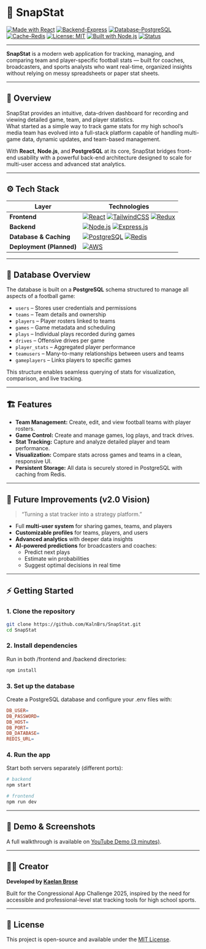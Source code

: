 # 🏈 SnapStat

[![Made with React](https://img.shields.io/badge/Frontend-React-blue?logo=react)](https://reactjs.org/)
[![Backend-Express](https://img.shields.io/badge/Backend-Express.js-green?logo=express)](https://expressjs.com/)
[![Database-PostgreSQL](https://img.shields.io/badge/Database-PostgreSQL-blue?logo=postgresql)](https://www.postgresql.org/)
[![Cache-Redis](https://img.shields.io/badge/Cache-Redis-red?logo=redis)](https://redis.io/)
[![License: MIT](https://img.shields.io/badge/License-MIT-yellow.svg)](LICENSE)
[![Built with Node.js](https://img.shields.io/badge/Node.js-Enabled-success?logo=node.js)](https://nodejs.org/)
[![Status](https://img.shields.io/badge/Status-Active-brightgreen)](https://github.com/KalnBrs/SnapStat)

---

**SnapStat** is a modern web application for tracking, managing, and comparing team and player-specific football stats — built for coaches, broadcasters, and sports analysts who want real-time, organized insights without relying on messy spreadsheets or paper stat sheets.

---

## 🚀 Overview

SnapStat provides an intuitive, data-driven dashboard for recording and viewing detailed game, team, and player statistics.  
What started as a simple way to track game stats for my high school’s media team has evolved into a full-stack platform capable of handling multi-game data, dynamic updates, and team-based management.

With **React**, **Node.js**, and **PostgreSQL** at its core, SnapStat bridges front-end usability with a powerful back-end architecture designed to scale for multi-user access and advanced stat analytics.

---

## ⚙️ Tech Stack

| Layer | Technologies |
|-------|---------------|
| **Frontend** | [![React](https://img.shields.io/badge/-React-61DAFB?logo=react&logoColor=white)](https://reactjs.org/) [![TailwindCSS](https://img.shields.io/badge/-TailwindCSS-38B2AC?logo=tailwind-css&logoColor=white)](https://tailwindcss.com/) [![Redux](https://img.shields.io/badge/-Redux-764ABC?logo=redux&logoColor=white)](https://redux.js.org/) |
| **Backend** | [![Node.js](https://img.shields.io/badge/-Node.js-339933?logo=node.js&logoColor=white)](https://nodejs.org/) [![Express.js](https://img.shields.io/badge/-Express.js-000000?logo=express&logoColor=white)](https://expressjs.com/) |
| **Database & Caching** | [![PostgreSQL](https://img.shields.io/badge/-PostgreSQL-336791?logo=postgresql&logoColor=white)](https://www.postgresql.org/) [![Redis](https://img.shields.io/badge/-Redis-DC382D?logo=redis&logoColor=white)](https://redis.io/) |
| **Deployment (Planned)** | [![AWS](https://img.shields.io/badge/-AWS-FF9900?logo=amazon-aws&logoColor=white)](https://aws.amazon.com/) |


---

## 🧩 Database Overview

The database is built on a **PostgreSQL** schema structured to manage all aspects of a football game:

- `users` – Stores user credentials and permissions  
- `teams` – Team details and ownership  
- `players` – Player rosters linked to teams  
- `games` – Game metadata and scheduling  
- `plays` – Individual plays recorded during games  
- `drives` – Offensive drives per game  
- `player_stats` – Aggregated player performance  
- `teamusers` – Many-to-many relationships between users and teams  
- `gameplayers` – Links players to specific games  

This structure enables seamless querying of stats for visualization, comparison, and live tracking.

---

## 🏗️ Features

- **Team Management:** Create, edit, and view football teams with player rosters.  
- **Game Control:** Create and manage games, log plays, and track drives.  
- **Stat Tracking:** Capture and analyze detailed player and team performance.  
- **Visualization:** Compare stats across games and teams in a clean, responsive UI.  
- **Persistent Storage:** All data is securely stored in PostgreSQL with caching from Redis.  

---

## 🧠 Future Improvements (v2.0 Vision)

> “Turning a stat tracker into a strategy platform.”

- Full **multi-user system** for sharing games, teams, and players  
- **Customizable profiles** for teams, players, and users  
- **Advanced analytics** with deeper data insights  
- **AI-powered predictions** for broadcasters and coaches:
  - Predict next plays  
  - Estimate win probabilities  
  - Suggest optimal decisions in real time  

---

## ⚡ Getting Started

### 1. Clone the repository
```bash
git clone https://github.com/KalnBrs/SnapStat.git
cd SnapStat
```

### 2. Install dependencies
Run in both /frontend and /backend directories:
```bash 
npm install
```

### 3. Set up the database
Create a PostgreSQL database and configure your .env files with:
```makefile 
DB_USER=
DB_PASSWORD=
DB_HOST=
DB_PORT=
DB_DATABASE=
REDIS_URL=
```

### 4. Run the app
Start both servers separately (different ports):
```bash 
# backend
npm start

# frontend
npm run dev
```

---

## 🎥 Demo & Screenshots

A full walkthrough is available on [YouTube Demo (3 minutes)](https://youtu.be/GK9XLpeInAY).

---

## 🧑‍💻 Creator

**Developed by [Kaelan Brose](https://github.com/KalnBrs)**

Built for the Congressional App Challenge 2025, inspired by the need for accessible and professional-level stat tracking tools for high school sports.

--- 

## 📜 License

This project is open-source and available under the [MIT License](https://opensource.org/license/mit).